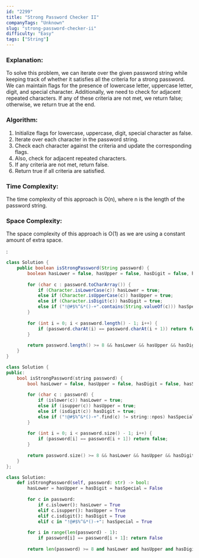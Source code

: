 ```yaml
---
id: "2299"
title: "Strong Password Checker II"
companyTags: "Unknown"
slug: "strong-password-checker-ii"
difficulty: "Easy"
tags: ["String"]
---
```


### Explanation:
To solve this problem, we can iterate over the given password string while keeping track of whether it satisfies all the criteria for a strong password. We can maintain flags for the presence of lowercase letter, uppercase letter, digit, and special character. Additionally, we need to check for adjacent repeated characters. If any of these criteria are not met, we return false; otherwise, we return true at the end.

### Algorithm:
1. Initialize flags for lowercase, uppercase, digit, special character as false.
2. Iterate over each character in the password string.
3. Check each character against the criteria and update the corresponding flags.
4. Also, check for adjacent repeated characters.
5. If any criteria are not met, return false.
6. Return true if all criteria are satisfied.

### Time Complexity:
The time complexity of this approach is O(n), where n is the length of the password string.

### Space Complexity:
The space complexity of this approach is O(1) as we are using a constant amount of extra space.

:

```java
class Solution {
    public boolean isStrongPassword(String password) {
        boolean hasLower = false, hasUpper = false, hasDigit = false, hasSpecial = false;
        
        for (char c : password.toCharArray()) {
            if (Character.isLowerCase(c)) hasLower = true;
            else if (Character.isUpperCase(c)) hasUpper = true;
            else if (Character.isDigit(c)) hasDigit = true;
            else if ("!@#$%^&*()-+".contains(String.valueOf(c))) hasSpecial = true;
        }
        
        for (int i = 0; i < password.length() - 1; i++) {
            if (password.charAt(i) == password.charAt(i + 1)) return false;
        }
        
        return password.length() >= 8 && hasLower && hasUpper && hasDigit && hasSpecial;
    }
}
```

```cpp
class Solution {
public:
    bool isStrongPassword(string password) {
        bool hasLower = false, hasUpper = false, hasDigit = false, hasSpecial = false;
        
        for (char c : password) {
            if (islower(c)) hasLower = true;
            else if (isupper(c)) hasUpper = true;
            else if (isdigit(c)) hasDigit = true;
            else if ("!@#$%^&*()-+".find(c) != string::npos) hasSpecial = true;
        }
        
        for (int i = 0; i < password.size() - 1; i++) {
            if (password[i] == password[i + 1]) return false;
        }
        
        return password.size() >= 8 && hasLower && hasUpper && hasDigit && hasSpecial;
    }
};
```

```python
class Solution:
    def isStrongPassword(self, password: str) -> bool:
        hasLower = hasUpper = hasDigit = hasSpecial = False
        
        for c in password:
            if c.islower(): hasLower = True
            elif c.isupper(): hasUpper = True
            elif c.isdigit(): hasDigit = True
            elif c in "!@#$%^&*()-+": hasSpecial = True
        
        for i in range(len(password) - 1):
            if password[i] == password[i + 1]: return False
            
        return len(password) >= 8 and hasLower and hasUpper and hasDigit and hasSpecial
```